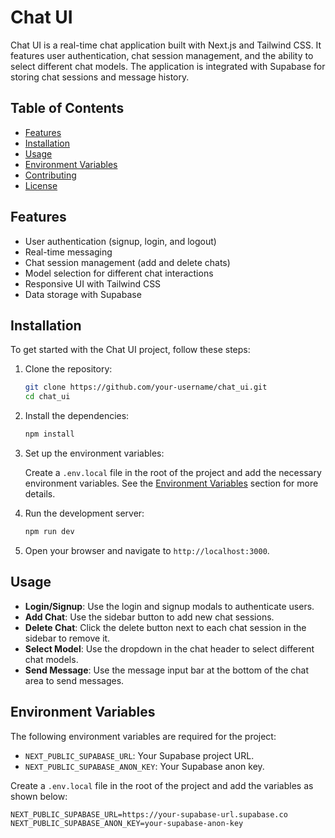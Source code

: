 # Chat UI

Chat UI is a real-time chat application built with Next.js and Tailwind CSS. It features user authentication, chat session management, and the ability to select different chat models. The application is integrated with Supabase for storing chat sessions and message history.

## Table of Contents

- [Features](#features)
- [Installation](#installation)
- [Usage](#usage)
- [Environment Variables](#environment-variables)
- [Contributing](#contributing)
- [License](#license)

## Features

- User authentication (signup, login, and logout)
- Real-time messaging
- Chat session management (add and delete chats)
- Model selection for different chat interactions
- Responsive UI with Tailwind CSS
- Data storage with Supabase

## Installation

To get started with the Chat UI project, follow these steps:

1. Clone the repository:

    ```bash
    git clone https://github.com/your-username/chat_ui.git
    cd chat_ui
    ```

2. Install the dependencies:

    ```bash
    npm install
    ```

3. Set up the environment variables:

    Create a `.env.local` file in the root of the project and add the necessary environment variables. See the [Environment Variables](#environment-variables) section for more details.

4. Run the development server:

    ```bash
    npm run dev
    ```

5. Open your browser and navigate to `http://localhost:3000`.

## Usage

- **Login/Signup**: Use the login and signup modals to authenticate users.
- **Add Chat**: Use the sidebar button to add new chat sessions.
- **Delete Chat**: Click the delete button next to each chat session in the sidebar to remove it.
- **Select Model**: Use the dropdown in the chat header to select different chat models.
- **Send Message**: Use the message input bar at the bottom of the chat area to send messages.

## Environment Variables

The following environment variables are required for the project:

- `NEXT_PUBLIC_SUPABASE_URL`: Your Supabase project URL.
- `NEXT_PUBLIC_SUPABASE_ANON_KEY`: Your Supabase anon key.

Create a `.env.local` file in the root of the project and add the variables as shown below:

```
NEXT_PUBLIC_SUPABASE_URL=https://your-supabase-url.supabase.co
NEXT_PUBLIC_SUPABASE_ANON_KEY=your-supabase-anon-key
```
